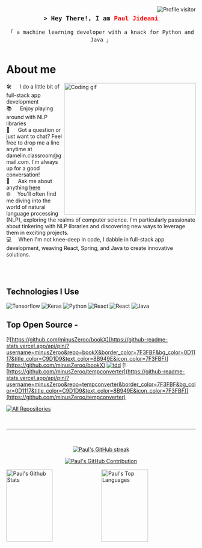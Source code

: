 <a href="https://komarev.com/ghpvc/?username=minusZeroo">
  <img align="right" src="https://komarev.com/ghpvc/?username=minusZeroo&label=Visitors&color=0e75b6&style=flat" alt="Profile visitor" />
</a>
<!-- Intro  -->

<h3 align="center">
        <samp> > Hey There!, I am
	<b style='color:#FF0000 !important;'>Paul Jideani</b>
        </samp>
</h3>
<p align="center"> 
  <samp>
    「 a machine learning developer with a knack for Python and Java</b> 」
    <br>
  </samp>

<p align="center">
 <a href="https://pauljideani.com" target="blank">
  <img src="https://img.shields.io/badge/Website-DC143C?style=for-the-badge&logo=medium&logoColor=white" alt="" />
 </a>

<!-- <a href="m" target="_blank">
  <img src="https://img.shields.io/badge/LinkedIn-0077B5?style=for-the-badge&logo=linkedin&logoColor=white" alt=""/>
 </a>
 <!-- " target="_blank">
  <img src="https://img.shields.io/badge/dev.to-0A0A0A?style=for-the-badge&logo=dev.to&logoColor=white" alt="" />
 </a> -->

<!-- <a href="" target="_blank">
  <img src="https://img.shields.io/badge/Twitter-1DA1F2?style=for-the-badge&logo=twitter&logoColor=white" />
 </a>
 <a href="" target="_blank">
  <img src="https://img.shields.io/badge/Instagram-fe4164?style=for-the-badge&logo=instagram&logoColor=white" alt="" />
 </a> 
 <a href=" target="_blank">
  <img src="https://img.shields.io/badge/Facebook-20BEFF?&style=for-the-badge&logo=facebook&logoColor=white" alt=""  />
  </a> 
</p>
<br /> -->

<!-- About Section -->

# About me

<p>
 <img align="right" width="350" src="/assets/programmer.gif" alt="Coding gif" />
 🛠️   I do a little bit of full-stack app development <br/>
 📚         Enjoy playing around with NLP libraries <br/>
 📧   Got a question or just want to chat? Feel free to drop me a line anytime at damelin.classroom@gmail.com. I'm always up for a good conversation! <br/>
 💬   Ask me about anything <a href="https://github.com/minusZeroo">here</a> <br/>
🌐  You'll often find me diving into the world of natural language processing (NLP), exploring the realms of computer science. I'm particularly passionate about tinkering with NLP libraries and discovering new ways to leverage them in exciting projects. <br/>
💻  When I'm not knee-deep in code, I dabble in full-stack app development, weaving React, Spring, and Java to create innovative solutions. <br/>
</p>
<br/>
<br/>

## Technologies I Use
![Tensorflow](https://img.shields.io/badge/TensorFlow-%23FF6F00.svg?style=for-the-badge&logo=TensorFlow&logoColor=white)
![Keras](https://img.shields.io/badge/Keras-%23D00000.svg?style=for-the-badge&logo=Keras&logoColor=white)
![Python](https://img.shields.io/badge/python-3670A0?style=for-the-badge&logo=python&logoColor=ffdd54)
![React](https://img.shields.io/badge/react-%2320232a.svg?style=for-the-badge&logo=react&logoColor=%2361DAFB)
![React](https://img.shields.io/badge/spring-%236DB33F.svg?style=for-the-badge&logo=spring&logoColor=white)
![Java](https://img.shields.io/badge/Java-ED8B00?style=for-the-badge&logo=openjdk&logoColor=white)


## Top Open Source -
[![https://github.com/minusZeroo/bookX](https://github-readme-stats.vercel.app/api/pin/?username=minusZeroo&repo=bookX&border_color=7F3FBF&bg_color=0D1117&title_color=C9D1D9&text_color=8B949E&icon_color=7F3FBF)](https://github.com/minusZeroo/bookX) 
[![tdd](https://github-readme-stats.vercel.app/api/pin/?username=minusZeroo&repo=tdd&border_color=7F3FBF&bg_color=0D1117&title_color=C9D1D9&text_color=8B949E&icon_color=7F3FBF)](https://github.com/minusZeroo/tdd) 
[![https://github.com/minusZeroo/tempconverter](https://github-readme-stats.vercel.app/api/pin/?username=minusZeroo&repo=tempconverter&border_color=7F3FBF&bg_color=0D1117&title_color=C9D1D9&text_color=8B949E&icon_color=7F3FBF)](https://github.com/minusZeroo/tempconverter)

<p align="left">
  <a href="https://github.com/minusZeroo?tab=repositories" target="_blank"><img alt="All Repositories" title="All Repositories" src="https://img.shields.io/badge/-All%20Repos-FFFFF?style=for-the-badge&logo=koding&logoColor=red"/></a>
</p>

<br/>
<hr/>
<br/>

<p align="center">
  <a href="https://github.com/minusZeroo">
    <img src="https://github-readme-streak-stats.herokuapp.com/?user=minusZeroo&theme=radical&border=7F3FBF&background=0D1117" alt="Paul's GitHub streak"/>
  </a>
</p>

<p align="center">
  <a href="https://github.com/minusZeroo">
    <img src="https://github-profile-summary-cards.vercel.app/api/cards/profile-details?username=minusZeroo&theme=radical" alt="Paul's GitHub Contribution"/>
  </a>
</p>

<a> 
    <a href="https://github.com/minusZeroo"><img alt="Paul's Github Stats" src="https://denvercoder1-github-readme-stats.vercel.app/api?username=minusZeroo&show_icons=true&count_private=true&theme=react&border_color=7F3FBF&bg_color=0D1117&title_color=F85D7F&icon_color=F8D866" height="192px" width="49.5%"/></a>
  <a href="https://github.com/minusZeroo"><img alt="Paul's Top Languages" src="https://denvercoder1-github-readme-stats.vercel.app/api/top-langs/?username=minusZeroo&langs_count=8&layout=compact&theme=react&border_color=7F3FBF&bg_color=0D1117&title_color=F85D7F&icon_color=F8D866" height="192px" width="49.5%"/></a>
  <br/>
</a>

![]()
